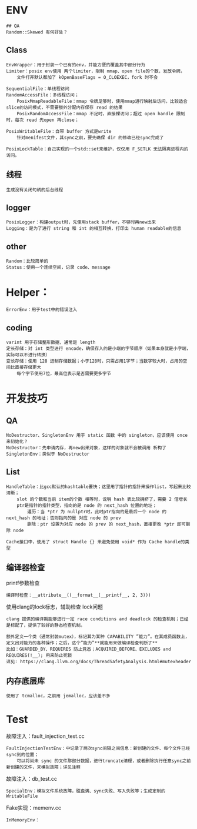 # ENV
    ## QA
    Random::Skewed 有何好处？

 ## Class
    EnvWrapper：用于封装一个已有的env，并能方便的覆盖其中部分行为
    Limiter：posix env使用 两个limiter，限制 mmap、open file的个数，发放令牌。
        文件打开默认都加了 kOpenBaseFlags = O_CLOEXEC，fork 时不会

    SequentialFile：单线程访问
    RandomAccessFile：多线程访问；
        PosixMmapReadableFile：mmap 令牌足够时，使用mmap进行映射后访问，比较适合 slice的访问模式，不需要额外分配内存保存 read 的结果
        PosixRandomAccessFile：mmap 不足时，直接裸访问；超过 open handle 限制时，每次 read 先open 再close；

    PosixWritableFile：自带 buffer 方式是write
        针对menifest文件，其sync之前，要先确保 dir 的修改已经sync完成了

    PosixLockTable：自己实现的一个std::set来维护，仅仅用 F_SETLK 无法隔离进程内的访问。

## 线程
    生成没有关闭句柄的后台线程

## logger
    PosixLogger：构建output时，先使用stack buffer，不够时再new出来
    Logging：是为了进行 string 和 int 的相互转换，打印出 human readable的信息

## other
    Random：比较简单的
    Status：使用一个连续空间，记录 code、message

# Helper：
    ErrorEnv：用于test中的错误注入

## coding
    varint 用于存储整形数据，通常是 length
    定长存储：对 int 类型进行 encode，确保存入的是小端的字节顺序（如果本身就是小字端，实际可以不进行转换）
    变长存储：使用 128 进制存储数据；小于128时，只需占用1字节；当数字较大时，占用的空间比直接存储更大
        每个字节使用7位，最高位表示是否需要更多字节

# 开发技巧
## QA
    NoDestructor、SingletonEnv 用于 static 函数 中的 singleton，应该使用 once 来初始化？
    NoDestructor：先申请内存，再new出来对象，这样的对象就不会被调用 析构了
    SingletonEnv：类似于 NoDestructor

## List
    HandleTable：比gcc默认的hashtable要快；这里用了指针的指针来操作list，写起来比较清晰；
        slot 的个数和当前 item的个数 相等时，说明 hash 表比较拥挤了，需要 2 倍增长
        ptr是指针的指针类型，指向的是 node 的 next_hash 位置的地址；
            遍历：当 *ptr 为 nullptr时，此时ptr指向的是最后一个 node 的 next_hash 的地址；否则指向的是 对应 node 的 prev
            删除：ptr 设置为对应 node 的 prev 的 next_hash，直接更改 *ptr 即可删除 node
        
    Cache接口中，使用了 struct Handle {} 来避免使用 void* 作为 Cache handle的类型

## 编译器检查
printf参数检查
    
    编译时检查：__attribute__((__format__(__printf__, 2, 3)))

使用clang的lock标志，辅助检查 lock问题
    
    clang 提供的编译期能够进行一定 race conditions and deadlock 的检查机制；已经是标配了，提供了较好的静态检查机制。
    
    额外定义一个类（通常封装mutex），标记其为某种 CAPABILITY ”能力”。在其成员函数上，定义出对能力的各种操作；之后，这个”能力”**就能用来做编译检查判断了**
    比如：GUARDED_BY、REQUIRES 防止竞态；ACQUIRED_BEFORE、EXCLUDES and REQUIRES(!__); 用来防止死锁
    详见: https://clang.llvm.org/docs/ThreadSafetyAnalysis.html#mutexheader
    
## 内存底层库
    使用了 tcmalloc，之前用 jemalloc，应该差不多

# Test
故障注入：fault_injection_test.cc
    
    FaultInjectionTestEnv：中记录了两次sync间隔之间信息：新创建的文件、每个文件已经sync到的位置；
        可以将尚未 sync 的文件那部分数据，进行truncate清理，或者删除执行任意sync之前新创建的文件，来模拟故障；详见注释

故障注入：db_test.cc

    SpecialEnv：模拟文件系统故障，磁盘满、sync失败、写入失败等；生成定制的 WritableFile

Fake实现：memenv.cc

    InMemoryEnv：